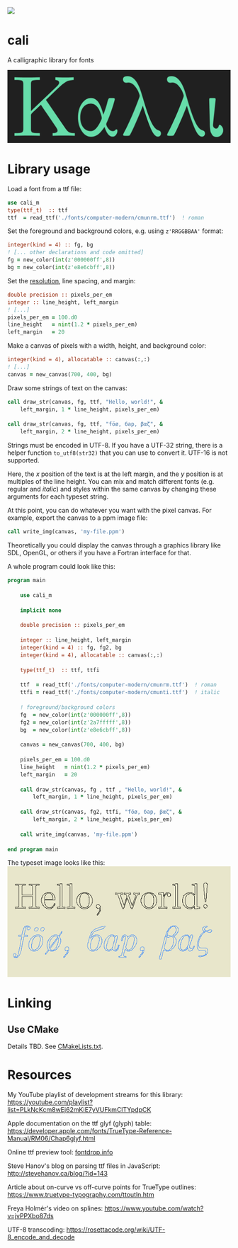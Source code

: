 ![](https://github.com/JeffIrwin/cali/workflows/CI/badge.svg)

# cali

A calligraphic library for fonts

![](./doc/kalli.png)

# Library usage

Load a font from a ttf file:
```f90
use cali_m
type(ttf_t)  :: ttf
ttf  = read_ttf('./fonts/computer-modern/cmunrm.ttf')  ! roman
```

Set the foreground and background colors, e.g. using `z'RRGGBBAA'` format:
```f90
integer(kind = 4) :: fg, bg
! [... other declarations and code omitted]
fg = new_color(int(z'000000ff',8))
bg = new_color(int(z'e8e6cbff',8))
```

Set the [resolution](https://en.wikipedia.org/wiki/Em_(typography)), line spacing, and margin:
```f90
double precision :: pixels_per_em
integer :: line_height, left_margin
! [...]
pixels_per_em = 100.d0
line_height   = nint(1.2 * pixels_per_em)
left_margin   = 20
```

Make a canvas of pixels with a width, height, and background color:
```f90
integer(kind = 4), allocatable :: canvas(:,:)
! [...]
canvas = new_canvas(700, 400, bg)
```

Draw some strings of text on the canvas:
```f90
call draw_str(canvas, fg, ttf, "Hello, world!", &
	left_margin, 1 * line_height, pixels_per_em)

call draw_str(canvas, fg, ttf, "föø, бар, βαζ", &
	left_margin, 2 * line_height, pixels_per_em)
```

Strings must be encoded in UTF-8.  If you have a UTF-32 string, there is a helper function `to_utf8(str32)` that you can use to convert it.  UTF-16 is not supported.

Here, the _x_ position of the text is at the left margin, and the _y_ position is at multiples of the line height.  You can mix and match different fonts (e.g. regular and _italic_) and styles within the same canvas by changing these arguments for each typeset string.

At this point, you can do whatever you want with the pixel canvas.  For example, export the canvas to a ppm image file:
```f90
call write_img(canvas, 'my-file.ppm')
```

Theoretically you could display the canvas through a graphics library like SDL, OpenGL, or others if you have a Fortran interface for that.

A whole program could look like this:

```f90
program main

	use cali_m

	implicit none

	double precision :: pixels_per_em

	integer :: line_height, left_margin
	integer(kind = 4) :: fg, fg2, bg
	integer(kind = 4), allocatable :: canvas(:,:)

	type(ttf_t)  :: ttf, ttfi

	ttf  = read_ttf('./fonts/computer-modern/cmunrm.ttf')  ! roman
	ttfi = read_ttf('./fonts/computer-modern/cmunti.ttf')  ! italic

	! foreground/background colors
	fg  = new_color(int(z'000000ff',8))
	fg2 = new_color(int(z'2a7fffff',8))
	bg  = new_color(int(z'e8e6cbff',8))

	canvas = new_canvas(700, 400, bg)

	pixels_per_em = 100.d0
	line_height   = nint(1.2 * pixels_per_em)
	left_margin   = 20

	call draw_str(canvas, fg , ttf , "Hello, world!", &
		left_margin, 1 * line_height, pixels_per_em)

	call draw_str(canvas, fg2, ttfi, "föø, бар, βαζ", &
		left_margin, 2 * line_height, pixels_per_em)

	call write_img(canvas, 'my-file.ppm')

end program main
```

The typeset image looks like this:
![](./doc/demo-program.png)

# Linking

## Use CMake

Details TBD.  See [CMakeLists.txt](CMakeLists.txt).

# Resources

My YouTube playlist of development streams for this library:  https://youtube.com/playlist?list=PLkNcKcm8wEj62mKiE7yVUFkmClTYpdpCK

Apple documentation on the ttf glyf (glyph) table:  https://developer.apple.com/fonts/TrueType-Reference-Manual/RM06/Chap6glyf.html

Online ttf preview tool:  [fontdrop.info](https://www.fontdrop.info)

Steve Hanov's blog on parsing ttf files in JavaScript:  http://stevehanov.ca/blog/?id=143

Article about on-curve vs off-curve points for TrueType outlines: https://www.truetype-typography.com/ttoutln.htm

Freya Holmér's video on splines: https://www.youtube.com/watch?v=jvPPXbo87ds

UTF-8 transcoding: https://rosettacode.org/wiki/UTF-8_encode_and_decode

